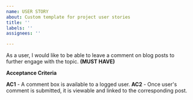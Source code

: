 ```yaml
---
name: USER STORY
about: Custom template for project user stories
title: ''
labels: ''
assignees: ''

---
```


As a user, I would like to be able to leave a comment on blog posts to further engage with the topic. 
**(MUST HAVE)**

**Acceptance Criteria**

**AC1** - A comment box is available to a logged user.
**AC2** - Once user's comment is submitted, it is viewable and linked to the corresponding post.
